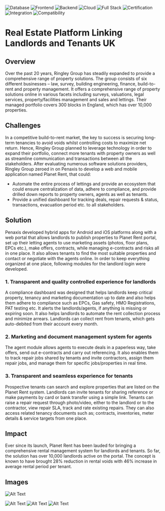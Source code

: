 ![Database](https://img.shields.io/badge/Database-PostgreSQL-4169E1?logo=postgresql)
![Frontend](https://img.shields.io/badge/Frontend-AngularJS-DD0031?logo=angularjs)
![Backend](https://img.shields.io/badge/Backend-Node.js-339933?logo=node.js)
![Cloud](https://img.shields.io/badge/Cloud-AWS-FF9900?logo=amazonaws)
![Full Stack](https://img.shields.io/badge/Stack-MEAN-3FA037?logo=mongodb)
![Certification](https://img.shields.io/badge/Certification-Gas%20Safe%20Register-FFD100?logoColor=black)
![Integration](https://img.shields.io/badge/Integration-Planet-009DB1?logo=planet&logoColor=white)
![Compatibility](https://img.shields.io/badge/Compatibility-Cross%20Platform-6A1B9A?logo=flutter)
# Real Estate Platform Linking Landlords and Tenants UK
## Overview
Over the past 20 years, Ringley Group has steadily expanded to provide a comprehensive range of property solutions.  The group consists of six different businesses – law, survey, building engineering, finance, build-to-rent and property management. It offers a comprehensive range of  property solutions online in various facets including surveys, valuations, legal services, property/facilities management and sales and lettings. Their managed portfolio covers 300 blocks in England, which has over 10,000 properties. 
## Challenges
In a competitive build-to-rent market, the key to success is securing long-term tenancies to avoid voids whilst controlling costs to maximize net return. Hence, Ringley Group planned to leverage technology in order to expand their portfolio, connect more tenants with property owners as well as streamline communication and transactions between all the stakeholders. After evaluating numerous software solutions providers, Ringley Group zeroed in on Penaxis to develop a web and mobile application named Planet Rent, that could:
- Automate the entire process of lettings and provide an ecosystem that could ensure centralization of data, adhere to compliance, and provide drilled down reports to property owners, agents as well as tenants.
- Provide a unified dashboard for tracking deals, repair requests & status, transactions, evacuation period etc. to all stakeholders.
## Solution
Penaxis developed hybrid apps for Android and iOS platforms along with a web portal that allows landlords to publish properties to Planet Rent portal, set up their letting agents to use marketing assets (photos, floor plans, EPCs etc.), make offers, contracts, while managing e-contracts and risks all in one place. It also allows tenants to find the most suitable properties and contact or negotiate with the agents online. In order to keep everything organized at one place, following modules for the landlord login were developed.
### 1. Transparent and quality controlled experience for landlords
A compliance dashboard was designed that helps landlords keep critical property, tenancy and marketing documentation up to date and also helps them adhere to compliance such as EPCs, Gas safety, HMO Registrations, PAT testing etc. It alerts the landlords/agents, if anything is missing or expiring soon. It also helps landlords to automate the rent collection process and minimize arrears. Landlords can collect rent from tenants, which gets auto-debited from their account every month.
### 2. Marketing and document management system for agents
The agent module allows agents to execute deals in a paperless way, take offers, send out e-contracts and carry out referencing. It also enables them to track repair jobs shared by tenants and invite contractors, assign them repair jobs, and manage them for specific jobs/properties in real time.
### 3. Transparent and seamless experience for tenants
Prospective tenants can search and explore properties that are listed on the Planet Rent system. Landlords can invite tenants for sharing reference or make payments by card or bank transfer using a simple link. Tenants can raise a repair request through photo/video, either to the landlord or to the contractor, view repair SLA, track and rate existing repairs. They can also access related tenancy documents such as; contracts, inventories, meter details & service targets from one place.
## Impact
Ever since its launch, Planet Rent has been lauded for bringing a comprehensive rental management system for landlords and tenants. So far, the solution has over 10,000 landlords active on the portal. The concept is known to have brought 28% reduction in rental voids with 46% increase in average rental period per tenant.
## Images

![Alt Text](https://f559d5a4.delivery.rocketcdn.me/wp-content/uploads/2020/03/5.png)

![Alt Text](https://f559d5a4.delivery.rocketcdn.me/wp-content/uploads/2020/03/1-1.png) ![Alt Text](https://f559d5a4.delivery.rocketcdn.me/wp-content/uploads/2020/03/2-2.png) ![Alt Text](https://f559d5a4.delivery.rocketcdn.me/wp-content/uploads/2020/03/3-2.png)
